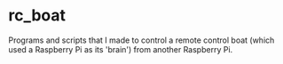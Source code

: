rc_boat
=======

Programs and scripts that I made to control a remote control boat (which used a Raspberry Pi as its 'brain') from another Raspberry Pi.
